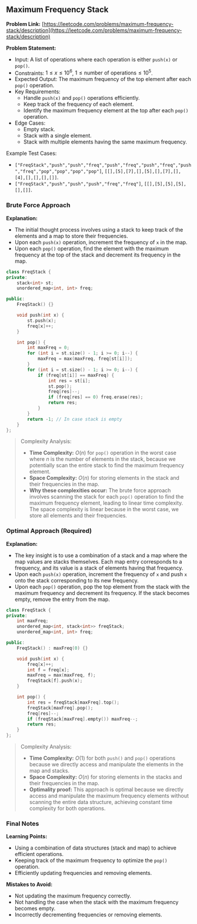 ## Maximum Frequency Stack
**Problem Link:** [https://leetcode.com/problems/maximum-frequency-stack/description](https://leetcode.com/problems/maximum-frequency-stack/description)

**Problem Statement:**
- Input: A list of operations where each operation is either `push(x)` or `pop()`.
- Constraints: $1 \leq x \leq 10^6$, $1 \leq \text{number of operations} \leq 10^5$.
- Expected Output: The maximum frequency of the top element after each `pop()` operation.
- Key Requirements: 
  - Handle `push(x)` and `pop()` operations efficiently.
  - Keep track of the frequency of each element.
  - Identify the maximum frequency element at the top after each `pop()` operation.
- Edge Cases:
  - Empty stack.
  - Stack with a single element.
  - Stack with multiple elements having the same maximum frequency.

Example Test Cases:
- `["FreqStack","push","push","freq","push","freq","push","freq","push","freq","pop","pop","pop","pop"]`, `[[],[5],[7],[],[5],[],[7],[],[4],[],[],[],[]]`.
- `["FreqStack","push","push","push","freq","freq"]`, `[[],[5],[5],[5],[],[]]`.

### Brute Force Approach

**Explanation:**
- The initial thought process involves using a stack to keep track of the elements and a map to store their frequencies.
- Upon each `push(x)` operation, increment the frequency of `x` in the map.
- Upon each `pop()` operation, find the element with the maximum frequency at the top of the stack and decrement its frequency in the map.

```cpp
class FreqStack {
private:
    stack<int> st;
    unordered_map<int, int> freq;

public:
    FreqStack() {}

    void push(int x) {
        st.push(x);
        freq[x]++;
    }

    int pop() {
        int maxFreq = 0;
        for (int i = st.size() - 1; i >= 0; i--) {
            maxFreq = max(maxFreq, freq[st[i]]);
        }
        for (int i = st.size() - 1; i >= 0; i--) {
            if (freq[st[i]] == maxFreq) {
                int res = st[i];
                st.pop();
                freq[res]--;
                if (freq[res] == 0) freq.erase(res);
                return res;
            }
        }
        return -1; // In case stack is empty
    }
};
```

> Complexity Analysis:
> - **Time Complexity:** $O(n)$ for `pop()` operation in the worst case where $n$ is the number of elements in the stack, because we potentially scan the entire stack to find the maximum frequency element.
> - **Space Complexity:** $O(n)$ for storing elements in the stack and their frequencies in the map.
> - **Why these complexities occur:** The brute force approach involves scanning the stack for each `pop()` operation to find the maximum frequency element, leading to linear time complexity. The space complexity is linear because in the worst case, we store all elements and their frequencies.

### Optimal Approach (Required)

**Explanation:**
- The key insight is to use a combination of a stack and a map where the map values are stacks themselves. Each map entry corresponds to a frequency, and its value is a stack of elements having that frequency.
- Upon each `push(x)` operation, increment the frequency of `x` and push `x` onto the stack corresponding to its new frequency.
- Upon each `pop()` operation, pop the top element from the stack with the maximum frequency and decrement its frequency. If the stack becomes empty, remove the entry from the map.

```cpp
class FreqStack {
private:
    int maxFreq;
    unordered_map<int, stack<int>> freqStack;
    unordered_map<int, int> freq;

public:
    FreqStack() : maxFreq(0) {}

    void push(int x) {
        freq[x]++;
        int f = freq[x];
        maxFreq = max(maxFreq, f);
        freqStack[f].push(x);
    }

    int pop() {
        int res = freqStack[maxFreq].top();
        freqStack[maxFreq].pop();
        freq[res]--;
        if (freqStack[maxFreq].empty()) maxFreq--;
        return res;
    }
};
```

> Complexity Analysis:
> - **Time Complexity:** $O(1)$ for both `push()` and `pop()` operations because we directly access and manipulate the elements in the map and stacks.
> - **Space Complexity:** $O(n)$ for storing elements in the stacks and their frequencies in the map.
> - **Optimality proof:** This approach is optimal because we directly access and manipulate the maximum frequency elements without scanning the entire data structure, achieving constant time complexity for both operations.

### Final Notes

**Learning Points:**
- Using a combination of data structures (stack and map) to achieve efficient operations.
- Keeping track of the maximum frequency to optimize the `pop()` operation.
- Efficiently updating frequencies and removing elements.

**Mistakes to Avoid:**
- Not updating the maximum frequency correctly.
- Not handling the case when the stack with the maximum frequency becomes empty.
- Incorrectly decrementing frequencies or removing elements.